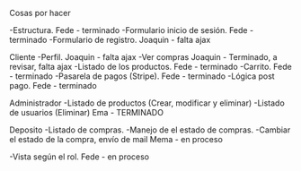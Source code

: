 Cosas por hacer

-Estructura. Fede - terminado
-Formulario inicio de sesión. Fede - terminado
-Formulario de registro. Joaquin - falta ajax

Cliente
-Perfil. Joaquin - falta ajax
-Ver compras Joaquin - Terminado, a revisar, falta ajax
-Listado de los productos. Fede - terminado
-Carrito. Fede - terminado
-Pasarela de pagos (Stripe). Fede - terminado
-Lógica post pago. Fede - terminado

Administrador
-Listado de productos (Crear, modificar y eliminar)
-Listado de usuarios (Eliminar) Ema - TERMINADO

Deposito
-Listado de compras.
-Manejo de el estado de compras.
-Cambiar el estado de la compra, envío de mail Mema - en proceso

-Vista según el rol. Fede - en proceso
